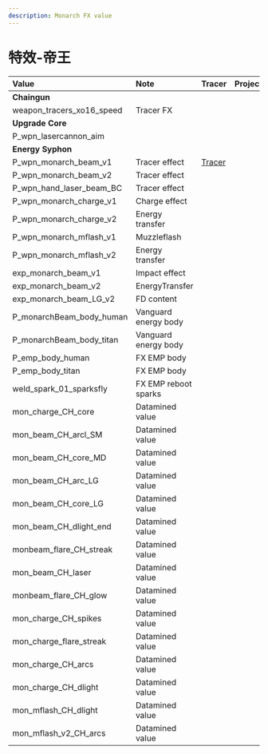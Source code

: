 ```yaml
---
description: Monarch FX value
---
```


# 特效-帝王

| Value | Note | Tracer | Projectile | Muzzleflash |
| :--- | :--- | :--- | :--- | :--- |
| **Chaingun** |  |  |  |  |
| weapon\_tracers\_xo16\_speed | Tracer FX |  |  |  |
| **Upgrade Core** |  |  |  |  |
| P\_wpn\_lasercannon\_aim |  |  |  |  |
| **Energy Syphon** |  |  |  |  |
| P\_wpn\_monarch\_beam\_v1 | Tracer effect | [Tracer](https://gfycat.com/hairyanimatedeidolonhelvum) |  |  |
| P\_wpn\_monarch\_beam\_v2 | Tracer effect |  |  |  |
| P\_wpn\_hand\_laser\_beam\_BC | Tracer effect |  |  |  |
| P\_wpn\_monarch\_charge\_v1 | Charge effect |  |  |  |
| P\_wpn\_monarch\_charge\_v2 | Energy transfer |  |  |  |
| P\_wpn\_monarch\_mflash\_v1 | Muzzleflash |  |  |  |
| P\_wpn\_monarch\_mflash\_v2 | Energy transfer |  |  |  |
| exp\_monarch\_beam\_v1 | Impact effect |  |  |  |
| exp\_monarch\_beam\_v2 | EnergyTransfer |  |  |  |
| exp\_monarch\_beam\_LG\_v2 | FD content |  |  |  |
| P\_monarchBeam\_body\_human | Vanguard energy body |  |  |  |
| P\_monarchBeam\_body\_titan | Vanguard energy body |  |  |  |
| P\_emp\_body\_human | FX EMP body |  |  |  |
| P\_emp\_body\_titan | FX EMP body |  |  |  |
| weld\_spark\_01\_sparksfly | FX EMP reboot sparks |  |  |  |
| mon\_charge\_CH\_core | Datamined value |  |  |  |
| mon\_beam\_CH\_arcl\_SM | Datamined value |  |  |  |
| mon\_beam\_CH\_core\_MD | Datamined value |  |  |  |
| mon\_beam\_CH\_arc\_LG | Datamined value |  |  |  |
| mon\_beam\_CH\_core\_LG | Datamined value |  |  |  |
| mon\_beam\_CH\_dlight\_end | Datamined value |  |  |  |
| monbeam\_flare\_CH\_streak | Datamined value |  |  |  |
| mon\_beam\_CH\_laser | Datamined value |  |  |  |
| monbeam\_flare\_CH\_glow | Datamined value |  |  |  |
| mon\_charge\_CH\_spikes | Datamined value |  |  |  |
| mon\_charge\_flare\_streak | Datamined value |  |  |  |
| mon\_charge\_CH\_arcs | Datamined value |  |  |  |
| mon\_charge\_CH\_dlight | Datamined value |  |  |  |
| mon\_mflash\_CH\_dlight | Datamined value |  |  |  |
| mon\_mflash\_v2\_CH\_arcs | Datamined value |  |  |  |

